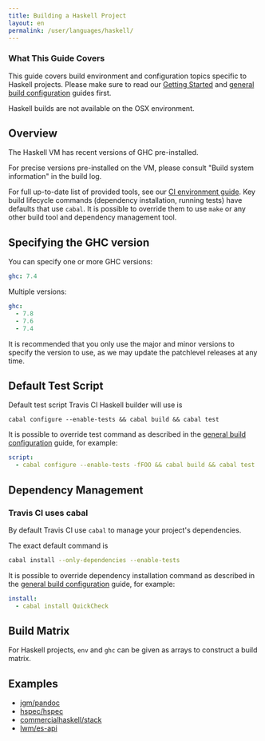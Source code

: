 ```yaml
---
title: Building a Haskell Project
layout: en
permalink: /user/languages/haskell/
---
```


### What This Guide Covers

This guide covers build environment and configuration topics specific to Haskell projects. Please make sure to read our [Getting Started](/user/getting-started/) and [general build configuration](/user/customizing-the-build/) guides first.

Haskell builds are not available on the OSX environment.

## Overview

The Haskell VM has recent versions of GHC pre-installed.

For precise versions pre-installed on the VM, please consult "Build system information" in the build log.

For full up-to-date list of provided tools, see
our [CI environment guide](/user/ci-environment/). Key build lifecycle commands (dependency installation, running tests) have
defaults that use `cabal`. It is possible to override them to use `make` or any other build tool and dependency management tool.

## Specifying the GHC version

You can specify one or more GHC versions:

```yaml
ghc: 7.4
```

Multiple versions:

```yaml
ghc:
  - 7.8
  - 7.6
  - 7.4
```

It is recommended that you only use the major and minor versions to specify the version to use, as we may update the patchlevel releases at any time.

## Default Test Script

Default test script Travis CI Haskell builder will use is

```
cabal configure --enable-tests && cabal build && cabal test
```

It is possible to override test command as described in the [general build configuration](/user/customizing-the-build/) guide, for example:

```yaml
script:
  - cabal configure --enable-tests -fFOO && cabal build && cabal test
```

## Dependency Management

### Travis CI uses cabal

By default Travis CI use `cabal` to manage your project's dependencies.

The exact default command is

```bash
cabal install --only-dependencies --enable-tests
```

It is possible to override dependency installation command as described in the [general build configuration](/user/customizing-the-build/) guide,
for example:

```yaml
install:
  - cabal install QuickCheck
```

## Build Matrix

For Haskell projects, `env` and `ghc` can be given as arrays
to construct a build matrix.

## Examples

- [jgm/pandoc](https://github.com/jgm/pandoc/blob/master/.travis.yml)
- [hspec/hspec](https://github.com/hspec/hspec/blob/master/.travis.yml)
- [commercialhaskell/stack](https://github.com/commercialhaskell/stack/blob/master/.travis.yml)
- [lwm/es-api](https://github.com/lwm/es-api/blob/master/.travis.yml)
